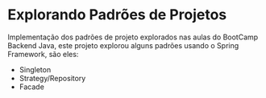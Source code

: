 # Explorando Padrões de Projetos

Implementação dos padrões de projeto explorados nas aulas do BootCamp Backend Java, este projeto explorou alguns padrões usando o Spring Framework, são eles:
- Singleton
- Strategy/Repository
- Facade
